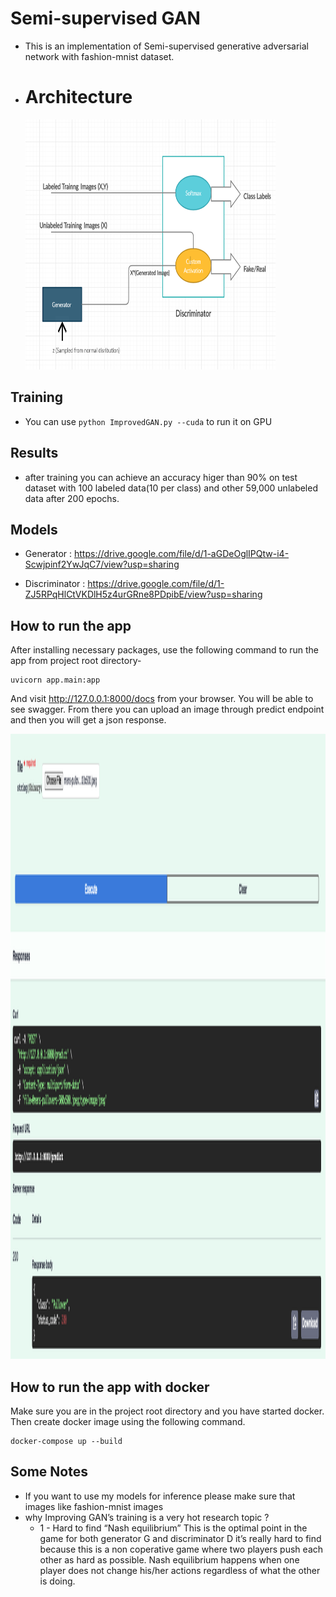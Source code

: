 # Semi-supervised GAN

- This is an implementation of Semi-supervised generative adversarial network with fashion-mnist dataset.
- # Architecture
  <img src="https://github.com/ahmedkotb98/Semi-Supervised-Gan/blob/main/images/architecture.png" width="400" height="400" />

## Training
 
- You can use `python ImprovedGAN.py --cuda` to run it on GPU

## Results

- after training you can achieve an accuracy higer than 90% on test dataset with 100 labeled data(10 per class) and other 59,000 unlabeled data after 200 epochs.

## Models

- Generator : https://drive.google.com/file/d/1-aGDeOglIPQtw-i4-Scwjpinf2YwJqC7/view?usp=sharing

- Discriminator : https://drive.google.com/file/d/1-ZJ5RPqHlCtVKDlH5z4urGRne8PDpibE/view?usp=sharing

## How to run the app

After installing necessary packages, use the following command to run the app from project root directory-
  
```
uvicorn app.main:app
```
And visit http://127.0.0.1:8000/docs from your browser. You will be able to see swagger. From there you can upload an image through predict endpoint and then you will get a json response.

<img src="https://github.com/ahmedkotb98/Semi-Supervised-Gan/blob/main/images/api_docs.png" width="1000" height="1000" />

## How to run the app with docker

Make sure you are in the project root directory and you have started docker. Then create docker image using the following command.

```
docker-compose up --build
```

## Some Notes

- If you want to use my models for inference please make sure that images like fashion-mnist images
- why Improving GAN’s training is a very hot research topic ? 
    - 1 - Hard to find “Nash equilibrium”
    This is the optimal point in the game for both generator G and discriminator D
    it’s really hard to find because this is a non coperative game where two players push each other as hard as possible.
    Nash equilibrium happens when one player does not change his/her actions regardless of what the other is doing.
